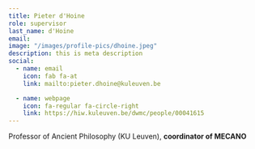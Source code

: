 ```yaml
---
title: Pieter d'Hoine
role: supervisor
last_name: d'Hoine
email: 
image: "/images/profile-pics/dhoine.jpeg"
description: this is meta description
social:
  - name: email
    icon: fab fa-at
    link: mailto:pieter.dhoine@kuleuven.be

  - name: webpage
    icon: fa-regular fa-circle-right
    link: https://hiw.kuleuven.be/dwmc/people/00041615
---
```


Professor of Ancient Philosophy (KU Leuven), **coordinator of MECANO** 

